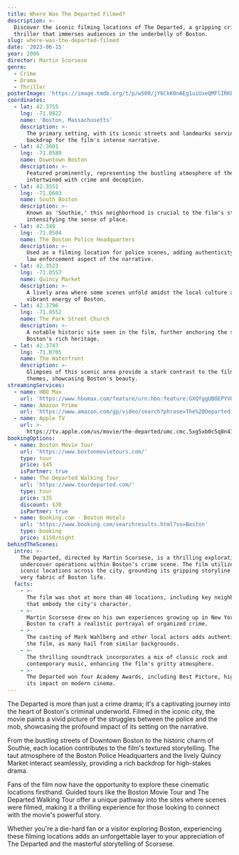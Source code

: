 ```yaml
---
title: Where Was The Departed Filmed?
description: >-
  Discover the iconic filming locations of The Departed, a gripping crime
  thriller that immerses audiences in the underbelly of Boston.
slug: where-was-the-departed-filmed
date: '2023-06-15'
year: 2006
director: Martin Scorsese
genre:
  - Crime
  - Drama
  - Thriller
posterImage: 'https://image.tmdb.org/t/p/w500/jY6CkK0nAEg1uiUxeQMFlIRKbfp.jpg'
coordinates:
  - lat: 42.3755
    lng: -71.0822
    name: 'Boston, Massachusetts'
    description: >-
      The primary setting, with its iconic streets and landmarks serving as the
      backdrop for the film's intense narrative.
  - lat: 42.3601
    lng: -71.0589
    name: Downtown Boston
    description: >-
      Featured prominently, representing the bustling atmosphere of the city
      intertwined with crime and deception.
  - lat: 42.3551
    lng: -71.0603
    name: South Boston
    description: >-
      Known as 'Southie,' this neighborhood is crucial to the film's storyline,
      intensifying the sense of place.
  - lat: 42.349
    lng: -71.0504
    name: The Boston Police Headquarters
    description: >-
      Used as a filming location for police scenes, adding authenticity to the
      law enforcement aspect of the narrative.
  - lat: 42.3523
    lng: -71.0557
    name: Quincy Market
    description: >-
      A lively area where some scenes unfold amidst the local culture and
      vibrant energy of Boston.
  - lat: 42.3796
    lng: -71.0552
    name: The Park Street Church
    description: >-
      A notable historic site seen in the film, further anchoring the story in
      Boston's rich heritage.
  - lat: 42.3747
    lng: -71.0705
    name: The Waterfront
    description: >-
      Glimpses of this scenic area provide a stark contrast to the film's dark
      themes, showcasing Boston's beauty.
streamingServices:
  - name: HBO Max
    url: 'https://www.hbomax.com/feature/urn:hbo:feature:GXQfggUBOEPYVQwEAAACG'
  - name: Amazon Prime
    url: 'https://www.amazon.com/gp/video/search?phrase=The%20Departed'
  - name: Apple TV
    url: >-
      https://tv.apple.com/us/movie/the-departed/umc.cmc.5xg5xb0c5q8n41e3zvqqiv1u4
bookingOptions:
  - name: Boston Movie Tour
    url: 'https://www.bostonmovietours.com/'
    type: tour
    price: $45
    isPartner: true
  - name: The Departed Walking Tour
    url: 'https://www.tourdeparted.com/'
    type: tour
    price: $35
    discount: $30
    isPartner: true
  - name: Booking.com - Boston Hotels
    url: 'https://www.booking.com/searchresults.html?ss=Boston'
    type: booking
    price: $150/night
behindTheScenes:
  intro: >-
    The Departed, directed by Martin Scorsese, is a thrilling exploration of
    undercover operations within Boston's crime scene. The film utilized various
    iconic locations across the city, grounding its gripping storyline in the
    very fabric of Boston life.
  facts:
    - >-
      The film was shot at more than 40 locations, including key neighborhoods
      that embody the city's character.
    - >-
      Martin Scorsese drew on his own experiences growing up in New York and
      Boston to craft a realistic portrayal of organized crime.
    - >-
      The casting of Mark Wahlberg and other local actors adds authenticity to
      the film, as many hail from similar backgrounds.
    - >-
      The thrilling soundtrack incorporates a mix of classic rock and
      contemporary music, enhancing the film's gritty atmosphere.
    - >-
      The Departed won four Academy Awards, including Best Picture, highlighting
      its impact on modern cinema.
---
```


<TheDepartedGuide />

The Departed is more than just a crime drama; it's a captivating journey into the heart of Boston's criminal underworld. Filmed in the iconic city, the movie paints a vivid picture of the struggles between the police and the mob, showcasing the profound impact of its setting on the narrative.

From the bustling streets of Downtown Boston to the historic charm of Southie, each location contributes to the film's textured storytelling. The taut atmosphere of the Boston Police Headquarters and the lively Quincy Market interact seamlessly, providing a rich backdrop for high-stakes drama.

Fans of the film now have the opportunity to explore these cinematic locations firsthand. Guided tours like the Boston Movie Tour and The Departed Walking Tour offer a unique pathway into the sites where scenes were filmed, making it a thrilling experience for those looking to connect with the movie's powerful story.

Whether you're a die-hard fan or a visitor exploring Boston, experiencing these filming locations adds an unforgettable layer to your appreciation of The Departed and the masterful storytelling of Scorsese.
